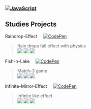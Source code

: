 ### [![JavaScript](https://img.shields.io/badge/JavaScript-F7DF1E?logo=javascript&logoColor=000)](#)
## Studies Projects

Raindrop-Effect  &nbsp; &nbsp; [![CodePen](https://img.shields.io/badge/CodePen-white?&logo=codepen&logoColor=black)](https://codepen.io/Cuervo279/pen/ZYEagvV)
>Rain drops fall effect with physics \
> [![](https://img.shields.io/badge/-black?style=flat&logo=html5)](https://developer.mozilla.org/en-US/docs/Web/HTML) 
[![](https://img.shields.io/badge/-black?style=flat&logo=css3&logoColor=blue)](https://developer.mozilla.org/en-US/docs/Web/CSS) 
[![](https://img.shields.io/badge/-black?style=flat&logo=javascript)](https://developer.mozilla.org/en-US/docs/Web/JavaScript)

Fish-n-Lake  &nbsp; &nbsp; [![CodePen](https://img.shields.io/badge/CodePen-white?&logo=codepen&logoColor=black)](#)
>Match-3 game \
> [![](https://img.shields.io/badge/-black?style=flat&logo=html5)](https://developer.mozilla.org/en-US/docs/Web/HTML) 
[![](https://img.shields.io/badge/-black?style=flat&logo=css3&logoColor=blue)](https://developer.mozilla.org/en-US/docs/Web/CSS) 
[![](https://img.shields.io/badge/-black?style=flat&logo=javascript)](https://developer.mozilla.org/en-US/docs/Web/JavaScript) 

Infinite-Mirror-Effect  &nbsp; &nbsp; [![CodePen](https://img.shields.io/badge/CodePen-white?&logo=codepen&logoColor=black)](https://codepen.io/Cuervo279/pen/myJEZyX)
>Infinite like effect \
> [![](https://img.shields.io/badge/-black?style=flat&logo=html5)](https://developer.mozilla.org/en-US/docs/Web/HTML) 
[![](https://img.shields.io/badge/-black?style=flat&logo=css3&logoColor=blue)](https://developer.mozilla.org/en-US/docs/Web/CSS) 
[![](https://img.shields.io/badge/-black?style=flat&logo=javascript)](https://developer.mozilla.org/en-US/docs/Web/JavaScript) 
